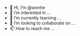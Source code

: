 - 👋 Hi, I’m @wonhe
- 👀 I’m interested in ...
- 🌱 I’m currently learning ...
- 💞️ I’m looking to collaborate on ...
- 📫 How to reach me ...

<!---
wonhe/wonhe is a ✨ special ✨ repository because its `README.md` (this file) appears on your GitHub profile.
You can click the Preview link to take a look at your changes.
--->
